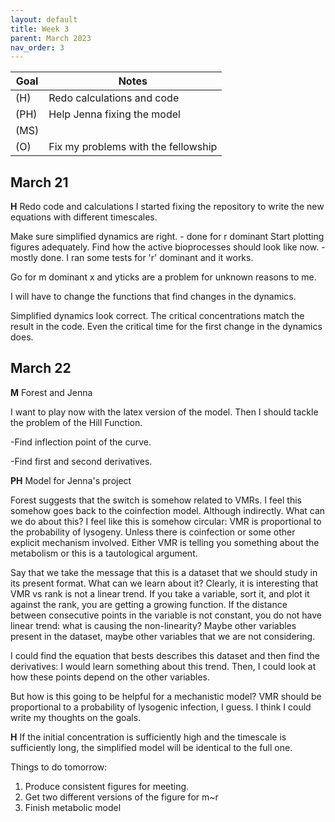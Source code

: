 ```yaml
---
layout: default
title: Week 3
parent: March 2023
nav_order: 3
---
```


| Goal | Notes |
| ----------- | ----------- |
|(H)|Redo calculations and code|
|(PH)|Help Jenna fixing the model|
|(MS)||
|(O)|Fix my problems with the fellowship|

## March 21

**H** Redo code and calculations
I started fixing the repository to write the new equations with different timescales.

Make sure simplified dynamics are right. - done for r dominant
Start plotting figures adequately.
Find how the active bioprocesses should look like now. - mostly done. I ran some tests for 'r' dominant and it works.

Go for m dominant
x and yticks are a problem for unknown reasons to me.

I will have to change the functions that find changes in the dynamics.

Simplified dynamics look correct. The critical concentrations match the result in the code. Even the critical time for the first change in the dynamics does.

## March 22

**M** Forest and Jenna

I want to play now with the latex version of the model. Then I should tackle the problem of the Hill Function.

-Find inflection point of the curve.

-Find first and second derivatives.

**PH** Model for Jenna's project

Forest suggests that the switch is somehow related to VMRs. I feel this somehow goes back to the coinfection model. Although indirectly.
What can we do about this?
I feel like this is somehow circular: VMR is proportional to the probability of lysogeny. Unless there is coinfection or some other explicit mechanism involved. Either VMR is telling you something about the metabolism or this is a tautological argument.

Say that we take the message that this is a dataset that we should study in its present format. What can we learn about it?
Clearly, it is interesting that VMR vs rank is not a linear trend. If you take a variable, sort it, and plot it against the rank, you are getting a growing function. If the distance between consecutive points in the variable is not constant, you do not have linear trend: what is causing the non-linearity? Maybe other variables present in the dataset, maybe other variables that we are not considering.

I could find the equation that bests describes this dataset and then find the derivatives: I would learn something about this trend.
Then, I could look at how these points depend on the other variables.

But how is this going to be helpful for a mechanistic model? VMR should be proportional to a probability of lysogenic infection, I guess. I think I could write my thoughts on the goals.

**H** If the initial concentration is sufficiently high and the timescale is sufficiently long, the simplified model will be identical to the full one.


Things to do tomorrow:
1. Produce consistent figures for meeting.
2. Get two different versions of the figure for m~r
3. Finish metabolic model
